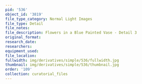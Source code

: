 ```yaml
---
pid: '536'
object_id: '3819'
file_type_category: Normal Light Images
file_type: Detail
file_notes:
file_description: Flowers in a Blue Painted Vase - Detail 3
original_format:
research_date:
researchers:
equipment_used:
file_location:
fullwidth: img/derivatives/simple/536/fullwidth.jpg
thumbnail: img/derivatives/simple/536/thumbnail.jpg
order: '109'
collection: curatorial_files
---
```

